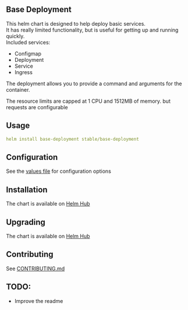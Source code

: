 ## Base Deployment

This helm chart is designed to help deploy basic services.  
It has really limited functionality, but is useful for getting up and running quickly.  
Included services:

* Configmap
* Deployment
* Service
* Ingress

The deployment allows you to provide a command and arguments for the container.  

The resource limits are capped at 1 CPU and 1512MB of memory. but requests are configurable 

## Usage

```yaml 
helm install base-deployment stable/base-deployment
```

## Configuration

See the [values file](values.yaml) for configuration options

## Installation

The chart is available on [Helm Hub](https://hub.helm.sh/chart/stable/base-deployment)

## Upgrading

The chart is available on [Helm Hub](https://hub.helm.sh/chart/stable/base-deployment)

## Contributing

See [CONTRIBUTING.md](CONTRIBUTING.md)

## TODO:

* Improve the readme  
